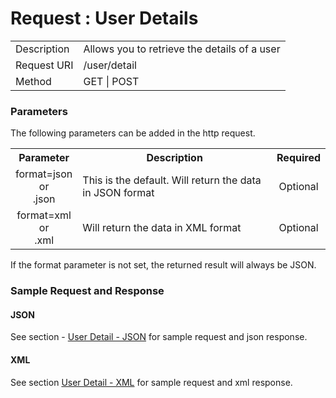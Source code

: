 # Request : User Details

<table>
    <tr>
        <td>Description</td>
        <td>Allows you to retrieve the details of a user</td>
    </tr>
    <tr>
        <td>Request URI</td>
        <td>/user/detail</td>
    </tr>
    <tr>
        <td>Method</td>
        <td>GET | POST</td>
    </tr>
</table>

### Parameters

The following parameters can be added in the http request.

<table>
    <tr>
        <th>Parameter</th>
        <th>Description</th>
        <th>Required</th>
    </tr>
    <tr>
        <td align="center">format=json <br> or <br> .json</td>
        <td>This is the default. Will return the data in JSON format</td>
        <td  align="center">Optional</td>
    </tr>
    <tr>
        <td align="center">format=xml  <br> or <br> .xml</td>
        <td>Will return the data in XML format</td>
        <td  align="center">Optional</td>
    </tr>
<table>

If the format parameter is not set, the returned result will always be JSON.


### Sample Request and Response

#### JSON

See section - [User Detail - JSON](../sample_data/user_detail_-_json.md) for sample request and json response.

#### XML

See section [User Detail - XML](../sample_data/user_detail_-_xml.md) for sample request and xml response.


